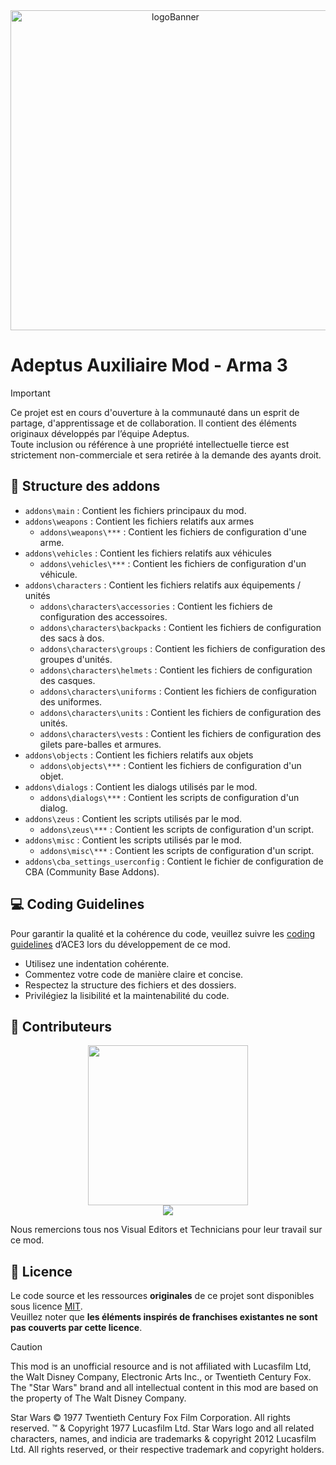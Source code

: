 <div align="center">
  <a href="https://adeptusrepublica.fr">
    <img src="https://arma3.com/assets/img/wallpapers/artofwardlc/2/thumb.jpg" alt="logoBanner" width=512px/>
  </a>
</div>

# Adeptus Auxiliaire Mod - Arma 3

> [!IMPORTANT] 
> Ce projet est en cours d'ouverture à la communauté dans un esprit de partage, d'apprentissage et de collaboration. Il contient des éléments originaux développés par l’équipe Adeptus.  
> Toute inclusion ou référence à une propriété intellectuelle tierce est strictement non-commerciale et sera retirée à la demande des ayants droit.

## 📁 Structure des addons

- `addons\main` : Contient les fichiers principaux du mod.
- `addons\weapons` : Contient les fichiers relatifs aux armes
  - `addons\weapons\***` : Contient les fichiers de configuration d'une arme.
- `addons\vehicles` : Contient les fichiers relatifs aux véhicules
  - `addons\vehicles\***` : Contient les fichiers de configuration d'un véhicule.
- `addons\characters` : Contient les fichiers relatifs aux équipements / unités
  - `addons\characters\accessories` : Contient les fichiers de configuration des accessoires.
  - `addons\characters\backpacks` : Contient les fichiers de configuration des sacs à dos.
  - `addons\characters\groups` : Contient les fichiers de configuration des groupes d'unités.
  - `addons\characters\helmets` : Contient les fichiers de configuration des casques.
  - `addons\characters\uniforms` : Contient les fichiers de configuration des uniformes.
  - `addons\characters\units` : Contient les fichiers de configuration des unités.
  - `addons\characters\vests` : Contient les fichiers de configuration des gilets pare-balles et armures.
- `addons\objects` : Contient les fichiers relatifs aux objets
  - `addons\objects\***` : Contient les fichiers de configuration d'un objet.
- `addons\dialogs` : Contient les dialogs utilisés par le mod.
  - `addons\dialogs\***` : Contient les scripts de configuration d'un dialog.
- `addons\zeus` : Contient les scripts utilisés par le mod.
  - `addons\zeus\***` : Contient les scripts de configuration d'un script.
- `addons\misc` : Contient les scripts utilisés par le mod.
  - `addons\misc\***` : Contient les scripts de configuration d'un script.
- `addons\cba_settings_userconfig` : Contient le fichier de configuration de CBA (Community Base Addons).

## 💻 Coding Guidelines

Pour garantir la qualité et la cohérence du code, veuillez suivre les [coding guidelines](https://ace3.acemod.org/wiki/development/coding-guidelines) d’ACE3 lors du développement de ce mod.

- Utilisez une indentation cohérente.
- Commentez votre code de manière claire et concise.
- Respectez la structure des fichiers et des dossiers.
- Privilégiez la lisibilité et la maintenabilité du code.

## 🤝 Contributeurs

<div align="center">
  <a href="https://github.com/Admors/adeptusAuxiliaire/graphs/contributors">
    <img src="https://www.adeptusrepublica.fr/content/static/logo.png" width=256px/><br/>
    <img src="https://contrib.rocks/image?repo=Adeptus-TEAM/a3-aux-adeptus"/>
</div>
  </a>
  <p>Nous remercions tous nos Visual Editors et Technicians pour leur travail sur ce mod.</p>
</div>

## 📜 Licence
Le code source et les ressources **originales** de ce projet sont disponibles sous licence [MIT](https://opensource.org/licenses/MIT).  
Veuillez noter que **les éléments inspirés de franchises existantes ne sont pas couverts par cette licence**.
<br/>
> [!CAUTION]
> This mod is an unofficial resource and is not affiliated with Lucasfilm Ltd, the Walt Disney Company, Electronic Arts Inc., or Twentieth Century Fox. The "Star Wars" brand and all intellectual content in this mod are based on the property of The Walt Disney Company.
>
> Star Wars © 1977 Twentieth Century Fox Film Corporation. All rights reserved. ™ & Copyright 1977 Lucasfilm Ltd. Star Wars logo and all related characters, names, and indicia are trademarks & copyright 2012 Lucasfilm Ltd. All rights reserved, or their respective trademark and copyright holders.


